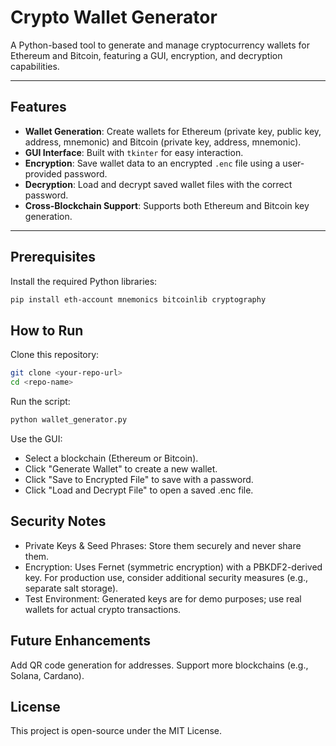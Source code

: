 # Crypto Wallet Generator

A Python-based tool to generate and manage cryptocurrency wallets for Ethereum and Bitcoin, featuring a GUI, encryption, and decryption capabilities.

---

## Features
- **Wallet Generation**: Create wallets for Ethereum (private key, public key, address, mnemonic) and Bitcoin (private key, address, mnemonic).
- **GUI Interface**: Built with `tkinter` for easy interaction.
- **Encryption**: Save wallet data to an encrypted `.enc` file using a user-provided password.
- **Decryption**: Load and decrypt saved wallet files with the correct password.
- **Cross-Blockchain Support**: Supports both Ethereum and Bitcoin key generation.

---

## Prerequisites
Install the required Python libraries:
```bash
pip install eth-account mnemonics bitcoinlib cryptography
```

## How to Run
Clone this repository:
```bash
git clone <your-repo-url>
cd <repo-name>
```
Run the script:
```bash
python wallet_generator.py
```
Use the GUI:
- Select a blockchain (Ethereum or Bitcoin).
- Click "Generate Wallet" to create a new wallet.
- Click "Save to Encrypted File" to save with a password.
- Click "Load and Decrypt File" to open a saved .enc file.

## Security Notes
- Private Keys & Seed Phrases: Store them securely and never share them.
- Encryption: Uses Fernet (symmetric encryption) with a PBKDF2-derived key. For production use, consider additional security measures (e.g., separate salt storage).
- Test Environment: Generated keys are for demo purposes; use real wallets for actual crypto transactions.

## Future Enhancements
Add QR code generation for addresses.
Support more blockchains (e.g., Solana, Cardano).

## License
This project is open-source under the MIT License.
